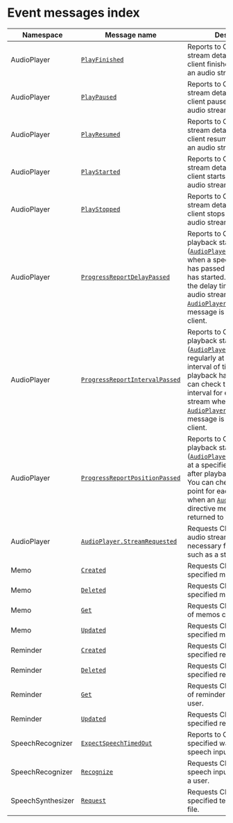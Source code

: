 # Event messages index

| Namespace  | Message name  | Description  |
|-------------------|----------------|-------------------------------------------------|
| AudioPlayer  | [`PlayFinished`](/CIC/References/APIs/AudioPlayer.md#PlayFinished) | Reports to CIC on audio stream details when your client finishes playback of an audio stream.  |
| AudioPlayer  | [`PlayPaused`](/CIC/References/APIs/AudioPlayer.md#PlayPaused)  | Reports to CIC on audio stream details when your client pauses playback of an audio stream.  |
| AudioPlayer  | [`PlayResumed`](/CIC/References/APIs/AudioPlayer.md#PlayResumed)  | Reports to CIC on audio stream details when your client resumes playback of an audio stream.  |
| AudioPlayer  | [`PlayStarted`](/CIC/References/APIs/AudioPlayer.md#PlayStarted)  | Reports to CIC on audio stream details when your client starts playback of an audio stream.  |
| AudioPlayer  | [`PlayStopped`](/CIC/References/APIs/AudioPlayer.md#PlayStopped)  | Reports to CIC on audio stream details when your client stops playback of an audio stream.  |
| AudioPlayer  | [`ProgressReportDelayPassed`](/CIC/References/APIs/AudioPlayer.md#ProgressReportPositionPassed) | Reports to CIC on a current playback state ([`AudioPlayer.PlaybackState`](/CIC/References/Context_Objects.md#PlaybackState)) when a specified delay time has passed after playback has started. You can check the delay time for each audio stream when an [`AudioPlayer.Play`](/CIC/References/APIs/AudioPlayer.md#Play) directive message is returned to your client. |
| AudioPlayer  | [`ProgressReportIntervalPassed`](/CIC/References/APIs/AudioPlayer.md#ProgressReportPositionPassed)| Reports to CIC on a current playback state ([`AudioPlayer.PlaybackState`](/CIC/References/Context_Objects.md#PlaybackState)) regularly at a specified interval of time after playback has started. You can check the reporting interval for each audio stream when an [`AudioPlayer.Play`](/CIC/References/APIs/AudioPlayer.md#Play) directive message is returned to your client. |
| AudioPlayer  | [`ProgressReportPositionPassed`](/CIC/References/APIs/AudioPlayer.md#ProgressReportPositionPassed) | Reports to CIC on a current playback state ([`AudioPlayer.PlaybackState`](/CIC/References/Context_Objects.md#PlaybackState)) at a specified reporting point after playback has started. You can check the reporting point for each audio stream when an [`AudioPlayer.Play`](/CIC/References/APIs/AudioPlayer.md#Play) directive message is returned to your client. |
| AudioPlayer  | [`AudioPlayer.StreamRequested`](/CIC/References/APIs/AudioPlayer.md#StreamRequested) | Requests CIC for additional audio stream details necessary for playback, such as a streaming URL. |
| Memo  | [`Created`](/CIC/References/APIs/Memo.md#Created)  | Requests CIC to create a specified memo.  |
| Memo  | [`Deleted`](/CIC/References/APIs/Memo.md#Deleted)  | Requests CIC to delete a specified memo.  |
| Memo  | [`Get`](/CIC/References/APIs/Memo.md#Get)  | Requests CIC to get a full list of memos created by a user.  |
| Memo  | [`Updated`](/CIC/References/APIs/Memo.md#Updated)  | Requests CIC to update a specified memo.  |
| Reminder  | [`Created`](/CIC/References/APIs/Reminder.md#Created)  | Requests CIC to create a specified reminder.  |
| Reminder  | [`Deleted`](/CIC/References/APIs/Reminder.md#Deleted)  | Requests CIC to delete a specified reminder.  |
| Reminder  | [`Get`](/CIC/References/APIs/Reminder.md#Get)  | Requests CIC to get a full list of reminders created by a user.  |
| Reminder  | [`Updated`](/CIC/References/APIs/Reminder.md#Updated)  | Requests CIC to update a specified reminder.  |
| SpeechRecognizer  | [`ExpectSpeechTimedOut`](/CIC/References/APIs/SpeechRecognizer.md#ExpectSpeechTimedOut) | Reports to CIC that the specified waiting time for speech input has timed out.  |
| SpeechRecognizer  | [`Recognize`](/CIC/References/APIs/SpeechRecognizer.md#Recognize)  | Requests CIC to recognize speech input coming in from a user.  |
| SpeechSynthesizer | [`Request`](/CIC/References/APIs/SpeechSynthesizer.md#Request)  | Requests CIC to synthesize specified text to a TTS audio file.  |